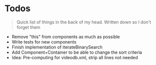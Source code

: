 # Todos

> Quick list of things in the back of my head. Written down so I don't forget them

 * Remove "this" from components as much as possible
 * Write tests for new components
 * Finish implementation of iterateBinarySearch
 * Add Component+Container to be able to change the sort criteria
 * Idea: Pre-computing for videodb.xml, strip all lines not needed

